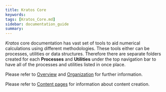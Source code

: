 ```yaml
---
title: Kratos Core
keywords:
tags: [Kratos_Core.md]
sidebar: documentation_guide
summary:
---
```


*Kratos* core documentation has vast set of tools to aid numerical calculations using different methodologies. These tools either can be processes, utilities or data structures. Therefore there are separate folders created for each **Processes** and **Utilities** under the top navigation bar to have all of the processes and utilities listed in once place.

Please refer to [Overview](../../General/Overview.html) and [Organization](../../General/Organization.html) for further information.

Please refer to [Content pages](../Create_Content/Documentation_Pages.html) for information about content creation.